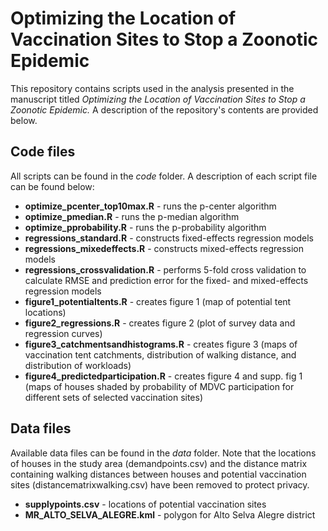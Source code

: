# Optimizing the Location of Vaccination Sites to Stop a Zoonotic Epidemic

This repository contains scripts used in the analysis presented in the manuscript titled _Optimizing the Location of Vaccination Sites to Stop a Zoonotic Epidemic._ A description of the repository's contents are provided below. 

## Code files

All scripts can be found in the *code* folder. A description of each script file can be found below:
- **optimize_pcenter_top10max.R** - runs the p-center algorithm
- **optimize_pmedian.R** - runs the p-median algorithm
- **optimize_pprobability.R** - runs the p-probability algorithm
- **regressions_standard.R** - constructs fixed-effects regression models
- **regressions_mixedeffects.R** - constructs mixed-effects regression models
- **regressions_crossvalidation.R** - performs 5-fold cross validation to calculate RMSE and prediction error for the fixed- and mixed-effects regression models
- **figure1_potentialtents.R** - creates figure 1 (map of potential tent locations)
- **figure2_regressions.R** - creates figure 2 (plot of survey data and regression curves)
- **figure3_catchmentsandhistograms.R** - creates figure 3 (maps of vaccination tent catchments, distribution of walking distance, and distribution of workloads)
- **figure4_predictedparticipation.R** - creates figure 4 and supp. fig 1 (maps of houses shaded by probability of MDVC participation for different sets of selected vaccination sites)

## Data files

Available data files can be found in the *data* folder. Note that the locations of houses in the study area (demandpoints.csv) and the distance matrix containing walking distances between houses and potential vaccination sites (distancematrixwalking.csv) have been removed to protect privacy. 
- **supplypoints.csv** - locations of potential vaccination sites 
- **MR_ALTO_SELVA_ALEGRE.kml** - polygon for Alto Selva Alegre district


